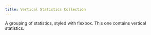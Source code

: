 ```yaml
---
title: Vertical Statistics Collection
---
```

A grouping of statistics, styled with flexbox. This one contains vertical statistics.
